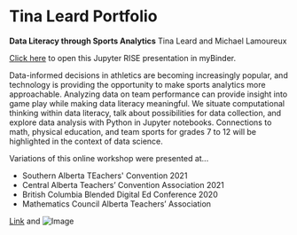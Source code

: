 # Tina Leard Portfolio

**Data Literacy through Sports Analytics** 
Tina Leard and Michael Lamoureux

[Click here](https://mybinder.org/v2/gh/TinaL5/sports/3d30e8e64978a9bae1a15ad65b863e9a0e9a3cc7) to open this Jupyter RISE presentation in myBinder.

Data-informed decisions in athletics are becoming increasingly popular, and technology is providing the opportunity to make sports analytics more approachable. Analyzing data on team performance can provide insight into game play while making data literacy meaningful. We situate computational thinking within data literacy, talk about possibilities for data collection, and explore data analysis with Python in Jupyter notebooks. Connections to math, physical education, and team sports for grades 7 to 12 will be highlighted in the context of data science.

Variations of this online workshop were presented at...
- Southern Alberta TEachers' Convention 2021
- Central Alberta Teachers’ Convention Association 2021
- British Columbia Blended Digital Ed Conference 2020
- Mathematics Council Alberta Teachers’ Association

[Link](url) and ![Image](src)
